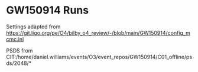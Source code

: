 # GW150914 Runs

Settings adapted from https://git.ligo.org/pe/O4/bilby_o4_review/-/blob/main/GW150914/config_mcmc.ini

PSDS from
CIT:/home/daniel.williams/events/O3/event_repos/GW150914/C01_offline/psds/2048/\*
